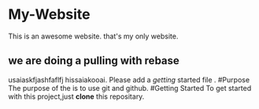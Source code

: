 # My-Website

This is an awesome website.
that's my only website.
## we are doing a pulling with rebase
usaiaskfjashfaflfj hissaiakooai.
Please add a *getting* started file .
#Purpose 
The purpose of the is to use git and github.
#Getting Started
To get started with this project,just **clone** this repositary.
